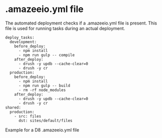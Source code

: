 # .amazeeio.yml file

The automated deployment checks if a .amazeeio.yml file is present. This file is used for running tasks during an actual deployment.

```
deploy_tasks:
  development:
    before_deploy:
      - npm install
      - npm run gulp -- compile
    after_deploy:
      - drush -y updb --cache-clear=0
      - drush -y cr
  production:
    before_deploy:
      - npm install
      - npm run gulp -- build
      - rm -rf node_modules
    after_deploy:
      - drush -y updb --cache-clear=0
      - drush -y cr
shared:
  production:
    - src: files
      dst: sites/default/files

```

Example for a D8 .amazeeio.yml file
